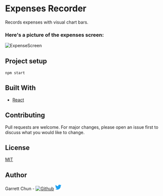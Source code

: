 # Expenses Recorder

Records expenses with visual chart bars.

### Here's a picture of the expenses screen:

![ExpenseScreen](https://i.ibb.co/2KCrzs7/image.png)

## Project setup

```
npm start
```

## Built With

- [React](https://https://react.dev/)


## Contributing

Pull requests are welcome. For major changes, please open an issue first to discuss what you would like to change.

## License

[MIT](https://choosealicense.com/licenses/mit/)

## Author

Garrett Chun - [![Github][1.1]][1] [![Twitter][1.2]][2]

[1.1]: http://i.imgur.com/9I6NRUm.png
[1.2]: ./src/assets/twitter20.png
[1]: https://github.com/KapakahiCoder
[2]: http://www.twitter.com/KapakahiCoder

